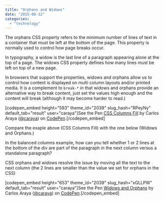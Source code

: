 ```yaml
---
title: "Orphans and Widows"
date: "2015-08-12"
categories: 
  - "technology"
---
```


The orphans CSS property refers to the minimum number of lines of text in a container that must be left at the bottom of the page. This property is normally used to control how page breaks occur.

In typography, a widow is the last line of a paragraph appearing alone at the top of a page. The widows CSS property defines how many lines must be left on top of a new page.

In browsers that support the properties, widows and orphans allow us to control how content is displayed on multi column layouts and/or printed media. It is a complement to `break-*` in that widows and orphans provide an alternative way to break content, just set the values high enough and the content will break (although it may become harder to read.)

\[codepen\_embed height="593" theme\_id="2039" slug\_hash="RPeyNy" default\_tab="result" user="caraya"\]See the Pen [CSS Columns Fill](http://codepen.io/caraya/pen/RPeyNy/) by Carlos Araya ([@caraya](http://codepen.io/caraya)) on [CodePen](http://codepen.io).\[/codepen\_embed\]

Compare the exaple above (CSS Columns Fill) with the one below (Widows and Orphans.)

In the balanced columns example, how can you tell whether 1 or 2 lines at the bottom of the div are part of the paragraph in the next column versus a standalone paragraph?

CSS orphans and widows resolve the issue by moving all the text to the next column (the 2 lines are smaller than the value we set for orphans in the CSS)

\[codepen\_embed height="653" theme\_id="2039" slug\_hash="xGLLPW" default\_tab="result" user="caraya"\]See the Pen [Widows and Orphans](http://codepen.io/caraya/pen/xGLLPW/) by Carlos Araya ([@caraya](http://codepen.io/caraya)) on [CodePen](http://codepen.io).\[/codepen\_embed\]
